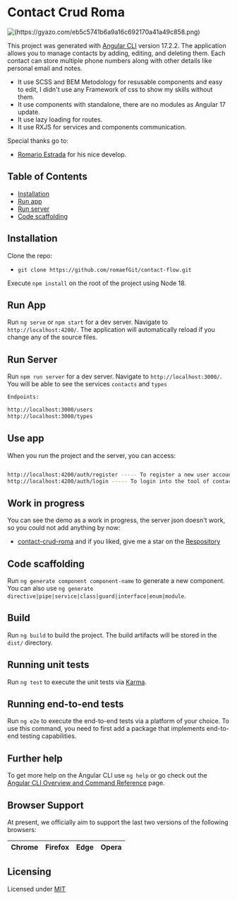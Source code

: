 # Contact Crud Roma

![(https://gyazo.com/eb5c5741b6a9a16c692170a41a49c858.png)](https://romaefportfolio.web.app/assets/img/web/crud/crud_5.avif)

This project was generated with [Angular CLI](https://github.com/angular/angular-cli) version 17.2.2. The application allows you to manage contacts by adding, editing, and deleting them. Each contact can store multiple phone numbers along with other details like personal email and notes.

- It use SCSS and BEM Metodology for resusable components and easy to edit, I didn't use any Framework of css to show my skills without them.
- It use components with standalone, there are no modules as Angular 17 update.
- It use lazy loading for routes.
- It use RXJS for services and components communication.

Special thanks go to:

- [Romario Estrada](https://romaefportfolio.web.app/) for his nice develop.

## Table of Contents

- [Installation](#installation)
- [Run app](#run-app)
- [Run server](#run-server)
- [Code scaffolding](#code-scaffolding)

## Installation

Clone the repo:

- `git clone https://github.com/romaefGit/contact-flow.git`

Execute `npm install` on the root of the project using Node 18.

## Run App

Run `ng serve` or `npm start` for a dev server. Navigate to `http://localhost:4200/`. The application will automatically reload if you change any of the source files.

## Run Server

Run `npm run server` for a dev server. Navigate to `http://localhost:3000/`. You will be able to see the services `contacts` and `types`

```bash
Endpoints:

http://localhost:3000/users
http://localhost:3000/types
```

## Use app

When you run the project and the server, you can access:

```bash

http://localhost:4200/auth/register ----- To register a new user account
http://localhost:4200/auth/login ----- To login into the tool of contacts

```

## Work in progress

You can see the demo as a work in progress, the server json doesn't work, so you could not add anything by now:

- [contact-crud-roma](https://contact-crud-roma.web.app/contacts) and if you liked, give me a star on the [Respository](https://github.com/romaefGit/contact-flow.git)

## Code scaffolding

Run `ng generate component component-name` to generate a new component. You can also use `ng generate directive|pipe|service|class|guard|interface|enum|module`.

## Build

Run `ng build` to build the project. The build artifacts will be stored in the `dist/` directory.

## Running unit tests

Run `ng test` to execute the unit tests via [Karma](https://karma-runner.github.io).

## Running end-to-end tests

Run `ng e2e` to execute the end-to-end tests via a platform of your choice. To use this command, you need to first add a package that implements end-to-end testing capabilities.

## Further help

To get more help on the Angular CLI use `ng help` or go check out the [Angular CLI Overview and Command Reference](https://angular.io/cli) page.

## Browser Support

At present, we officially aim to support the last two versions of the following browsers:

| Chrome | Firefox | Edge | Opera |
| ------ | ------- | ---- | ----- |

## Licensing

Licensed under [MIT](https://choosealicense.com/licenses/mit/)
